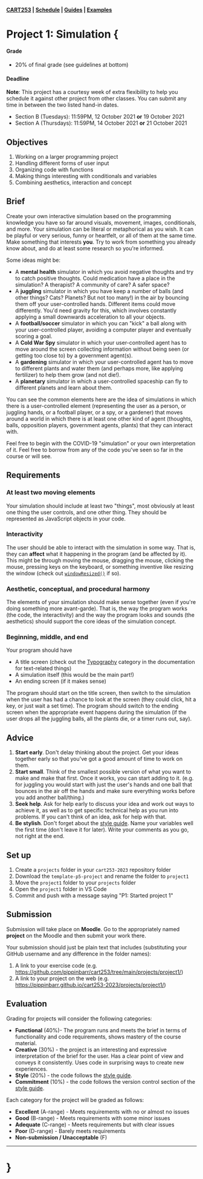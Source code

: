 #### [CART253](/cart253-2021/) | [Schedule](/cart253-2021/course-information/schedule/) | [Guides](https://pippinbarr.github.io/cart253/guides/) | [Examples](https://pippinbarr.github.io/cart253/examples/)

# Project 1: Simulation {

#### Grade

- 20% of final grade (see guidelines at bottom)  

#### Deadline

**Note**: This project has a courtesy week of extra flexibility to help you schedule it against other project from other classes. You can submit any time in between the two listed hand-in dates.

- Section B (Tuesdays): 11:59PM, 12 October 2021 **or** 19 October 2021
- Section A (Thursdays): 11:59PM, 14 October 2021 **or** 21 October 2021

## Objectives

1. Working on a larger programming project
2. Handling different forms of user input
3. Organizing code with functions
4. Making things interesting with conditionals and variables
5. Combining aesthetics, interaction and concept

## Brief

Create your own interactive simulation based on the programming knowledge you have so far around visuals, movement, images, conditionals, and more. Your simulation can be literal or metaphorical as you wish. It can be playful or very serious, funny or heartfelt, or all of them at the same time. Make something that interests **you**. Try to work from something you already know about, and do at least some research so you're informed.

Some ideas might be:

- A **mental health** simulator in which you avoid negative thoughts and try to catch positive thoughts. Could medication have a place in the simulation? A therapist? A community of care? A safer space?
- A **juggling** simulator in which you have keep a number of balls (and other things? Cats? Planets? But not too many!) in the air by bouncing them off your user-controlled hands. Different items could move differently. You'd need gravity for this, which involves constantly applying a small downwards acceleration to all your objects.
- A **football/soccer** simulator in which you can "kick" a ball along with your user-controlled player, avoiding a computer player and eventually scoring a goal.
- A **Cold War Spy** simulator in which your user-controlled agent has to move around the screen collecting information without being seen (or getting too close to) by a government agent(s).
- A **gardening** simulator in which your user-controlled agent has to move to different plants and water them (and perhaps more, like applying fertilizer) to help them grow (and not die!).
- A **planetary** simulator in which a user-controlled spaceship can fly to different planets and learn about them.

You can see the common elements here are the idea of simulations in which there is a user-controlled element (representing the user as a person, or juggling hands, or a football player, or a spy, or a gardener) that moves around a world in which there is at least one other kind of agent (thoughts, balls, opposition players, government agents, plants) that they can interact with.

Feel free to begin with the COVID-19 "simulation" or your own interpretation of it. Feel free to borrow from any of the code you've seen so far in the course or will see.

## Requirements

### At least two moving elements

Your simulation should include at least two "things", most obviously at least one thing the user controls, and one other thing. They should be represented as JavaScript objects in your code.

### Interactivity

The user should be able to interact with the simulation in some way. That is, they can **affect** what it happening in the program (and be affected by it). This might be through moving the mouse, dragging the mouse, clicking the mouse, pressing keys on the keyboard, or something inventive like resizing the window (check out [`windowResized()`](https://p5js.org/reference/#/p5/windowResized) if so).

### Aesthetic, conceptual, and procedural harmony

The elements of your simulation should make sense together (even if you're doing something more avant-garde). That is, the way the program works (the code, the interactivity) and the way the program looks and sounds (the aesthetics) should support the core ideas of the simulation concept.

### Beginning, middle, and end

Your program should have

- A title screen (check out the [Typography](https://p5js.org/reference/#group-Typography) category in the documentation for text-related things)
- A simulation itself (this would be the main part!)
- An ending screen (if it makes sense)

The program should start on the title screen, then switch to the simulation when the user has had a chance to look at the screen (they could click, hit a key, or just wait a set time). The program should switch to the ending screen when the appropriate event happens during the simulation (if the user drops all the juggling balls, all the plants die, or a timer runs out, say).

## Advice

1. **Start early**. Don't delay thinking about the project. Get your ideas together early so that you've got a good amount of time to work on them.
2. **Start small**. Think of the smallest possible version of what you want to make and make that first. Once it works, you can start adding to it. (e.g. for juggling you would start with just the user's hands and one ball that bounces in the air off the hands and make sure everything works before you add another ball/thing.)
3. **Seek help**. Ask for help early to discuss your idea and work out ways to achieve it, as well as to get specific technical help as you run into problems. If you can't think of an idea, ask for help with that.
4. **Be stylish**. Don't forget about the [style guide](https://pippinbarr.github.io/cart253/guides/style-guide.html). Name your variables well the first time (don't leave it for later). Write your comments as you go, not right at the end.

## Set up

1. Create a `projects` folder in your `cart253-2023` repository folder
1. Download the `template-p5-project` and rename the folder to `project1`
3. Move the `project1` folder to your `projects` folder
4. Open the `project1` folder in VS Code
5. Commit and push with a message saying "P1: Started project 1"

## Submission

Submission will take place on **Moodle**. Go to the appropriately named **project** on the Moodle and then submit your work there.

Your submission should just be plain text that includes (substituting your GitHub username and any difference in the folder names):

1. A link to your exercise code (e.g. <https://github.com/pippinbarr/cart253/tree/main/projects/project1/>)
2. A link to your project on the web (e.g. <https://pippinbarr.github.io/cart253-2023/projects/project1/>)

## Evaluation

Grading for projects will consider the following categories:

- **Functional** (40%)- The program runs and meets the brief in terms of functionality and code requirements, shows mastery of the course material.
- **Creative** (30%) - the project is an interesting and expressive interpretation of the brief for the user. Has a clear point of view and conveys it consistently. Uses code in surprising ways to create new experiences.
- **Style** (20%) - the code follows the [style guide](https://pippinbarr.github.io/cart253/guides/style-guide.html).
- **Commitment** (10%) - the code follows the version control section of the [style guide](https://pippinbarr.github.io/cart253/guides/style-guide.html).

Each category for the project will be graded as follows:

- **Excellent** (A-range) - Meets requirements with no or almost no issues
- **Good** (B-range) - Meets requirements with some minor issues
- **Adequate** (C-range) - Meets requirements but with clear issues
- **Poor** (D-range) - Barely meets requirements
- **Non-submission / Unacceptable** (F)

---

# }
